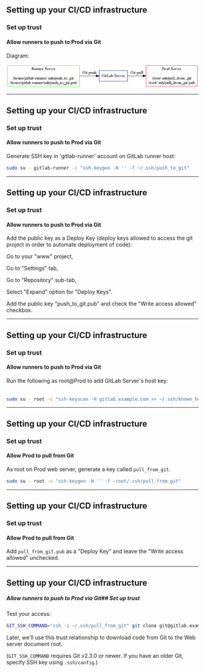 ## Setting up your CI/CD infrastructure
### Set up trust
#### Allow runners to push to Prod via Git

Diagram:

![img](img/deploy-git.png)

---

## Setting up your CI/CD infrastructure
### Set up trust
#### Allow runners to push to Prod via Git


Generate SSH key in 'gitlab-runner' account on GitLab runner host:

```bash
sudo su - gitlab-runner -c "ssh-keygen -N '' -f ~/.ssh/push_to_git"
```
---
## Setting up your CI/CD infrastructure
### Set up trust
#### Allow runners to push to Prod via Git

Add the public key as a Deploy Key (deploy keys allowed to access the
git project in order to automate deployment of code):

Go to your "www" project,

Go to "Settings" tab,

Go to "Repository" sub-tab,

Select "Expand" option for "Deploy Keys".

Add the public key "push_to_git.pub" and check the "Write access allowed" checkbox.

---
## Setting up your CI/CD infrastructure
### Set up trust
#### Allow runners to push to Prod via Git

Run the following as root@Prod to add GitLab Server's host key:

```bash

sudo su - root -c "ssh-keyscan -H gitlab.example.com >> ~/.ssh/known_hosts"
```
---
## Setting up your CI/CD infrastructure
### Set up trust
#### Allow Prod to pull from Git

As root on Prod web server, generate a key called `pull_from_git`.

```bash
sudo su - root -c "ssh-keygen -N '' -f ~root/.ssh/pull_from_git"
```

---
## Setting up your CI/CD infrastructure
### Set up trust
#### Allow Prod to pull from Git

Add `pull_from_git.pub` as a "Deploy Key" and leave the "Write access allowed"
unchecked.

---
## Setting up your CI/CD infrastructure
##### Allow runners to push to Prod via Git## Set up trust


Test your access:

```bash
GIT_SSH_COMMAND="ssh -i ~/.ssh/pull_from_git" git clone git@gitlab.example.com:root/www.git /tmp/www
```
Later, we'll use this trust relationship to download code from Git
to the Web server document root.

(`GIT_SSH_COMMAND` requires Git v2.3.0 or newer. If you have an older Git, specify SSH key using `.ssh/config`.)
